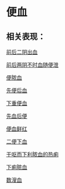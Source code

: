 # 便血## 相关表现：[前后二阴出血](https://www.gmzyjc.com/search/result?wd=前后二阴出血)[前后两阴不时血随便泄](https://www.gmzyjc.com/search/result?wd=前后两阴不时血随便泄)[便脓血](https://www.gmzyjc.com/search/result?wd=便脓血)[先便后血](https://www.gmzyjc.com/search/result?wd=先便后血)[下重便血](https://www.gmzyjc.com/search/result?wd=下重便血)[先血后便](https://www.gmzyjc.com/search/result?wd=先血后便)[便血鲜红](https://www.gmzyjc.com/search/result?wd=便血鲜红)[二便下血](https://www.gmzyjc.com/search/result?wd=二便下血)[干呕而下利脓血的热痢](https://www.gmzyjc.com/search/result?wd=干呕而下利脓血的热痢)[下痢脓血](https://www.gmzyjc.com/search/result?wd=下痢脓血)[数溲血](https://www.gmzyjc.com/search/result?wd=数溲血)